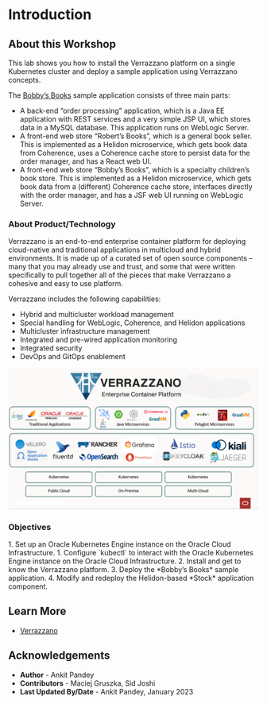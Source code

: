 # Introduction

## About this Workshop

This lab shows you how to install the Verrazzano platform on a single Kubernetes cluster and deploy a sample application using Verrazzano concepts.

The [Bobby’s Books](https://verrazzano.io/docs/samples/bobs-books/) sample application consists of three main parts:

- A back-end “order processing” application, which is a Java EE application with REST services and a very simple JSP UI, which stores data in a MySQL database. This application runs on WebLogic Server.
- A front-end web store “Robert’s Books”, which is a general book seller. This is implemented as a Helidon microservice, which gets book data from Coherence, uses a Coherence cache store to persist data for the order manager, and has a React web UI.
- A front-end web store “Bobby’s Books”, which is a specialty children’s book store. This is implemented as a Helidon microservice, which gets book data from a (different) Coherence cache store, interfaces directly with the order manager, and has a JSF web UI running on WebLogic Server.

### About Product/Technology

Verrazzano is an end-to-end enterprise container platform for deploying cloud-native and traditional applications in multicloud and hybrid environments. It is made up of a curated set of open source components – many that you may already use and trust, and some that were written specifically to pull together all of the pieces that make Verrazzano a cohesive and easy to use platform.

Verrazzano includes the following capabilities:
- Hybrid and multicluster workload management
- Special handling for WebLogic, Coherence, and Helidon applications
- Multicluster infrastructure management
- Integrated and pre-wired application monitoring
- Integrated security
- DevOps and GitOps enablement

![Verrazzano](images/verrazzano.png)

### Objectives
<if type="freetier">
1. Set up an Oracle Kubernetes Engine instance on the Oracle Cloud Infrastructure.</if>
<if type="livelabs">
1. Configure `kubectl` to interact with the Oracle Kubernetes Engine instance on the Oracle Cloud Infrastructure.
</if>
2. Install and get to know the Verrazzano platform.
3. Deploy the *Bobby’s Books* sample application.
4. Modify and redeploy the Helidon-based *Stock* application component.

## Learn More

* [Verrazzano](https://verrazzano.io/)

## Acknowledgements

* **Author** -  Ankit Pandey
* **Contributors** - Maciej Gruszka, Sid Joshi
* **Last Updated By/Date** - Ankit Pandey, January 2023